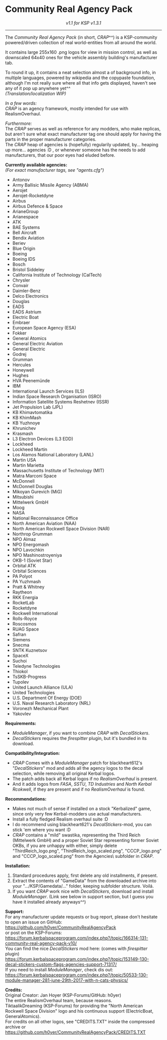 # Community Real Agency Pack  
_<p style="text-align: center;">v1.1 for KSP v1.3.1</p>_  

---

The _Community Real Agency Pack_ (in short, _CRAP_^^) is a KSP-community powered/driven collection of real world-entities from all around the world.

It contains large 255x160 .png logos for view in mission control, as well as downscaled 64x40 ones for the vehicle assembly building's manufacturer tab.

To round it up, it contains a neat selection almost a of background info, in multiple languages, powered by wikipedia and the copypaste foundation, although I'm not really sure where all that info gets displayed, haven't see any of it pop up anywhere yet^^  
_(Translation/localization WIP)_

_In a few words:_  
_CRAP_ is an agency framework, mostly intended for use with RealismOverhaul.

_Furthermore:_  
The _CRAP_ serves as well as reference for any modders, who make replicas, but aren't sure what exact manufacturer tag one should apply for having the parts in the proper manufacturer categories.  
The _CRAP_ heap of agencies is (hopefully) regularily updated, by... heaping up more... agencies :D , or whenever someone has the needs to add manufacturers, that our poor eyes had eluded before.



__Currently available agencies:__  
_(For exact manufacturer tags, see "agents.cfg")_

- Antonov
- Army Ballisic Missile Agency (ABMA)
- Aerojet
- Aerojet-Rocketdyne
- Airbus
- Airbus Defence & Space
- ArianeGroup
- Arianespace
- ATK
- BAE Systems
- Bell Aircraft
- Bendix Aviation
- Beriev
- Blue Origin
- Boeing
- Boeing IDS
- Bosch
- Bristol Siddeley
- California Institute of Technology (CalTech)
- Chrysler
- Convair
- Daimler-Benz
- Delco Electronics
- Douglas
- EADS
- EADS Astrium
- Electric Boat
- Embraer
- European Space Agency (ESA)
- Fokker
- General Atomics
- General Electric Aviation
- General Electric
- Godrej
- Grumman
- Hercules
- Honeywell
- Hughes
- HVA Peenemünde
- IBM
- International Launch Services (ILS)
- Indian Space Research Organisation (ISRO)
- Information Satellite Systems Reshetnev (ISSR)
- Jet Propulsion Lab (JPL)
- KB Khimavtomatika
- KB KhimMash
- KB Yuzhnoye
- Khrunichev
- Krasmash
- L3 Electron Devices (L3 EDD)
- Lockheed
- Lockheed Martin
- Los Alamos National Laboratory (LANL)
- Martin USA
- Martin Marietta
- Massachusetts Institute of Technology (MIT)
- Matra Marconi Space
- McDonnell
- McDonnell Douglas
- Mikoyan Gurevich (MiG)
- Mitsubishi
- Mittelwerk GmbH
- Moog
- NASA
- National Reconnaissance Office
- North American Aviation (NAA)
- North American Rockwell Space Division (NAR)
- Northrop Grumman
- NPO Almaz
- NPO Energomash
- NPO Lavochkin
- NPO Mashinostroyeniya
- OKB-1 (Soviet Star)
- Orbital ATK
- Orbital Sciences
- PA Polyot
- PA Yuzhmash
- Pratt & Whitney
- Raytheon
- RKK Energia
- RocketLab
- Rocketdyne
- Rockwell International
- Rolls-Royce
- Roscosmos
- RUAG Space
- Safran
- Siemens
- Snecma
- SNTK Kuznetsov
- SpaceX
- Suchoi
- Teledyne Technologies
- Thiokol
- TsSKB-Progress
- Tupolev
- United Launch Alliance (ULA)
- United Technologies
- U.S. Department Of Energy (DOE)
- U.S. Naval Research Laboratory (NRL)
- Voronezh Mechanical Plant
- Yakovlev

__Requirements:__  
- _ModuleManager_, if you want to combine _CRAP_ with _DecalStickers_.
- _DecalStickers_ requires the _firespitter_ plugin, but it's bundled in its download.

__Compatibility/Integration:__  
- _CRAP_ Comes with a _ModuleManager_ patch for blackheart612's "_DecalStickers_" mod and adds all the agency logos to the decal selection, while removing all original Kerbal logos.
- The patch adds back all Kerbal logos if no _RealismOverhaul_ is present.
- And it adds logos from _FASA_, _SSTU_, _TD Industries_ and _North Kerbal Rcokwell_, if they are present and if no _RealismOverhaul_ is found.

__Recommendations:__  
- Makes not much of sense if installed on a stock "Kerbalized" game, since only very few Kerbal-modders use actual manufacturers.  
- Install a fully fledged Realism overhaul suite :D
- I do recommend using blackheart621's _DecalStickers_-mod, you can stick 'em where you want :D  
- _CRAP_ contains a "mild" swastika, representing the Third Reich (Mittelwerk GmbH) and a proper Soviet Star representing former Soviet OKBs, if you are unhappy with either, simply delete "ThirdReich_logo.png", "ThirdReich_logo_scaled.png", "CCCP_logo.png" and "CCCP_logo_scaled.png" from the Agencies\ subfolder in _CRAP_.

__Installation:__  
1. Standard procedures apply, first delete any old installments, if present.  
2. Extract the contents of "GameData" from the downloaded archive into your ".../KSP/Gamedata/..." folder, keeping subfolder structure. Voilá.  
3. If you want _CRAP_ work nice with _DecalStickers_, download and install _ModuleManager_. (Link see below in support section, but I guess you have it installed already anyways^^)

__Support:__  
For any manufacturer update requests or bug report, please don't hesitate to open an issue on GitHub:  
https://github.com/h0yer/CommunityRealAgencyPack  
or post on the KSP-Forums:  
https://forum.kerbalspaceprogram.com/index.php?/topic/166314-131-community-real-agency-pack-v10/  
You can find the nice _DecalStickers_ mod here: (comes with _firespitter_ plugin)  
https://forum.kerbalspaceprogram.com/index.php?/topic/153149-130-decal-stickers-custom-flags-agencies-support-71317/  
If you need to install _ModuleManager_, check dis out:  
https://forum.kerbalspaceprogram.com/index.php?/topic/50533-130-module-manager-281-june-29th-2017-with-n-cats-physics/  

__Credits:__  
Original Creator: Jan Hoyer (KSP-Forums/GitHub: h0yer)  
The entire RealismOverhaul team, because reasons.  
TiktaalikDreaming (KSP-Forums) for providing the "North American Rockwell Space Division" logo and his continuous support (ElectricBoat, GeneralAtomics).  
For credits on all other logos, see "CREDITS.TXT" inside the compressed archive or  
https://github.com/h0yer/CommunityRealAgencyPack/CREDITS.TXT
